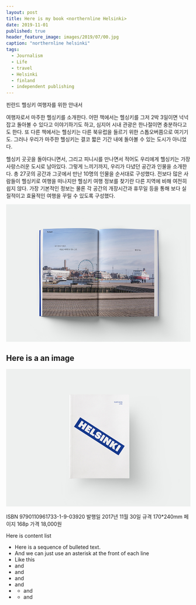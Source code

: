 ```yaml
---
layout: post
title: Here is my book <northernline Helsinki>
date: 2019-11-01
published: true
header_feature_image: images/2019/07/00.jpg
caption: "northernline helsinki"
tags:
  - Journalism
  - Life
  - travel
  - Helsinki
  - finland
  - independent publishing
---
```


핀란드 헬싱키 여행자를 위한 안내서
<NORTHERN LINE : HELSINKI>



여행자로서 마주한 헬싱키를 소개한다. 어떤 책에서는 헬싱키를 그저 2박 3일이면 넉넉잡고 돌아볼 수 있다고 이야기하기도 하고, 심지어 시내 관광은 한나절이면 충분하다고도 한다. 또 다른 책에서는 헬싱키는 다른 북유럽을 들르기 위한 스톱오버쯤으로 여기기도. 그러나 우리가 마주한 헬싱키는 결코 짧은 기간 내에 돌아볼 수 있는 도시가 아니었다.

헬싱키 곳곳을 돌아다니면서, 그리고 피니시를 만나면서 적어도 우리에게 헬싱키는 가장 사랑스러운 도시로 남아있다. 그렇게 느끼기까지, 우리가 다녔던 공간과 인물을 소개한다. 총 27곳의 공간과 그곳에서 만난 10명의 인물을 순서대로 구성했다. 전보다 많은 사람들이 헬싱키로 여행을 떠나지만 헬싱키 여행 정보를 찾기란 다른 지역에 비해 여전히 쉽지 않다. 가장 기본적인 정보는 물론 각 공간의 개장시간과 휴무일 등을 통해 보다 실질적이고 효율적인 여행을 꾸릴 수 있도록 구성했다.

[![northernline helsinki](/images/04.jpg)](/images/04.jpg)
## Here is a an image

[![if you want to know more information...](/images/2019/07/00.jpg)](/images/2019/07/00.jpg)

ISBN    9790110961733-1-9-03920
발행일    2017년 11월 30일
규격     170*240mm
페이지    168p
가격     18,000원


Here is content list
* Here is a sequence of bulleted text.
* And we can just use an asterisk at the front of each line
* Like this
* and
* and
* and
* and
* * and
* * and
